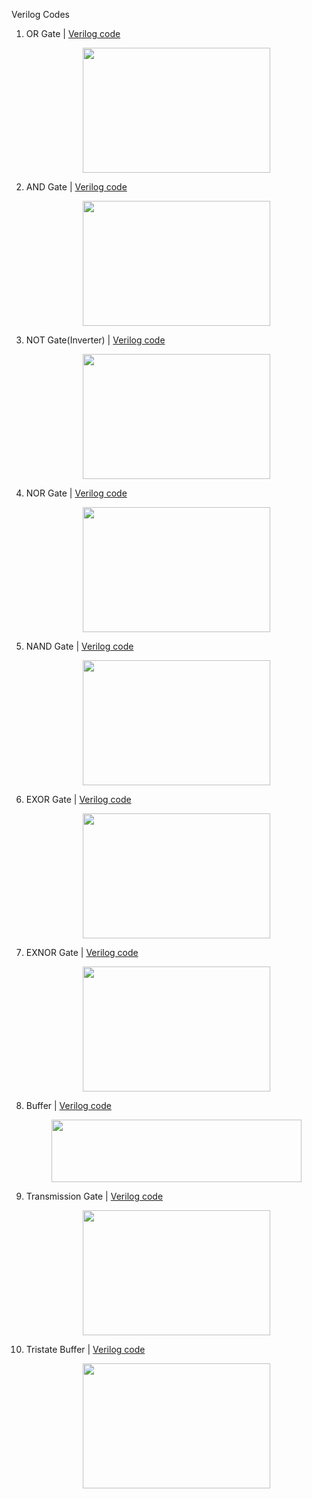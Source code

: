 Verilog Codes

<ol>
   <li> OR Gate | <a href="https://github.com/Crazy2code15/Verilog/blob/main/or_gate.v">Verilog code</a> </li> 
  
 <p align="center">
   <img src="https://electronics-club.com/wp-content/uploads/2019/04/OR-Gate.png" width="300" height="200" /></p>
  
   <li> AND Gate | <a href="https://github.com/Crazy2code15/Verilog/blob/main/and_gate.v">Verilog code</a>  </li> 
  
  <p align="center">
   <img src="https://www.robotshop.com/community/uploads/a/b/abram/Logic%20Gates/Truth%20Table.jpg" width="300" height="200" /></p>
  
   <li> NOT Gate(Inverter) | <a href="https://github.com/Crazy2code15/Verilog/blob/main/inverter.v">Verilog code</a>  </li> 
  
  <p align="center">
   <img src="https://electronics-club.com/wp-content/uploads/2019/04/NOT-Gate.png" width="300" height="200" /></p>
  
   <li> NOR Gate | <a href="https://github.com/Crazy2code15/Verilog/blob/main/nor_gate.v">Verilog code</a>  </li> 
  
  <p align="center">
   <img src="https://eeherald.s3.amazonaws.com/uploads/ckeditor/pictures/oldarticleimages/logic11.png" width="300" height="200" /></p>
  
   <li> NAND Gate | <a href="https://github.com/Crazy2code15/Verilog/blob/main/nand_gate.v">Verilog code</a>  </li> 
  
  <p align="center">
   <img src="https://eeherald.s3.amazonaws.com/uploads/ckeditor/pictures/oldarticleimages/logic10.png" width="300" height="200" /></p>
  
   <li> EXOR Gate  | <a href="https://github.com/Crazy2code15/Verilog/blob/main/xor_gate.v">Verilog code</a> </li>
  
  <p align="center">
   <img src="https://electronics-club.com/wp-content/uploads/2019/04/EX-OR-Gate.png" width="300" height="200" /></p>
  
   <li> EXNOR Gate  | <a href="https://github.com/Crazy2code15/Verilog/blob/main/xnor_gate.v">Verilog code</a> </li>
  
  <p align="center">
   <img src="https://electronics-club.com/wp-content/uploads/2019/04/EX-NOR-Gate.png" width="300" height="200" /></p>
  
   <li> Buffer  | <a href="https://github.com/Crazy2code15/Verilog/blob/main/buffer.v">Verilog code</a> </li>
  
  <p align="center">
   <img src="https://instrumentationtools.com/wp-content/uploads/2017/12/Buffer-Gate-Truth-Table.jpg" width="400" height="100" /></p>
  
   <li> Transmission Gate | <a href="https://github.com/Crazy2code15/Verilog/blob/main/transmission_gate.v">Verilog code</a>  </li> 
  
  <p align="center">
   <img src="https://www.researchgate.net/profile/Shyam_Akashe/publication/257799438/figure/fig3/AS:341731565424655@1458486562907/Transmission-gate-graphical-symbol-a-truth-table-b.png" width="300" height="200" /></p>
   
   
   <li> Tristate Buffer | <a href="https://github.com/Crazy2code15/Verilog/blob/main/tristate_buffer.v">Verilog code</a>  </li> 
  
  <p align="center">
   <img src="https://i.ytimg.com/vi/X2HPjppH7Rs/maxresdefault.jpg" width="300" height="200" /></p>
